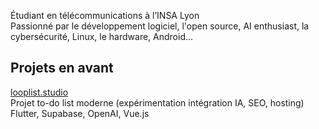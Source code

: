 Étudiant en télécommunications à l’INSA Lyon  
Passionné par le développement logiciel, l'open source, AI enthusiast, la cybersécurité, Linux, le hardware, Android...

## Projets en avant

[looplist.studio](https://www.looplist.studio/)  
Projet to-do list moderne (expérimentation intégration IA, SEO, hosting)  
Flutter, Supabase, OpenAI, Vue.js

